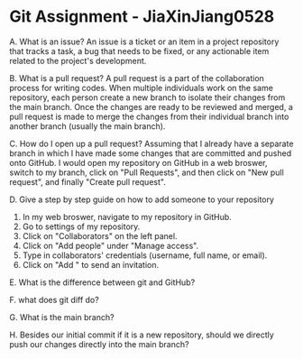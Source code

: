 # Git Assignment - JiaXinJiang0528

A. What is an issue? 
An issue is a ticket or an item in a project repository that tracks a task, a bug that needs to be fixed, or any actionable item related to the project's development. 

B. What is a pull request? 
A pull request is a part of the collaboration process for writing codes. When multiple individuals work on the same repository, each person create a new branch to isolate their changes from the main branch. Once the changes are ready to be reviewed and merged, a pull request is made to merge the changes from their individual branch into another branch (usually the main branch). 

C. How do I open up a pull request? 
Assuming that I already have a separate branch in which I have made some changes that are committed and pushed onto GitHub. I would open my repository on GitHub in a web broswer, switch to my branch, click on "Pull Requests", and then click on "New pull request", and finally "Create pull request". 

D. Give a step by step guide on how to add someone to your repository 
1. In my web broswer, navigate to my repository in GitHub. 
2. Go to settings of my repository. 
3. Click on "Collaborators" on the left panel. 
4. Click on "Add people" under "Manage access". 
5. Type in collaborators' credentials (username, full name, or email). 
6. Click on "Add <username>" to send an invitation. 

E. What is the difference between git and GitHub? 

F. what does git diff do? 

G. What is the main branch? 

H. Besides our initial commit if it is a new repository, should we directly push our changes directly into the main branch? 



